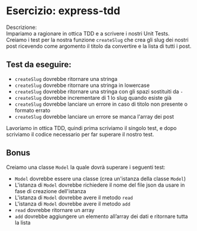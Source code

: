 # Esercizio: express-tdd

Descrizione:  <br>
Impariamo a ragionare in ottica TDD e a scrivere i nostri Unit Tests.  
Creiamo i test per la nostra funzione `createSlug` che crea gli slug dei nostri post ricevendo come argomento il titolo da convertire e la lista di tutti i post.

## Test da eseguire:

- `createSlug` dovrebbe ritornare una stringa
- `createSlug` dovrebbe ritornare una stringa in lowercase
- `createSlug` dovrebbe ritornare una stringa con gli spazi sostituiti da `-`
- `createSlug` dovrebbe incrementare di 1 lo slug quando esiste già
- `createSlug` dovrebbe lanciare un errore in caso di titolo non presente o formato errato
- `createSlug` dovrebbe lanciare un errore se manca l'array dei post

Lavoriamo in ottica TDD, quindi prima scriviamo il singolo test, e dopo scriviamo il codice necessario per far superare il nostro test.

## Bonus

Creiamo una classe `Model` la quale dovrà superare i seguenti test:

- `Model` dovrebbe essere una classe (crea un'istanza della classe `Model`)
- L'istanza di `Model` dovrebbe richiedere il nome del file json da usare in fase di creazione dell'istanza
- L'istanza di `Model` dovrebbe avere il metodo `read`
- L'istanza di `Model` dovrebbe avere il metodo `add`
- `read` dovrebbe ritornare un array
- `add` dovrebbe aggiungere un elemento all’array dei dati e ritornare tutta la lista
